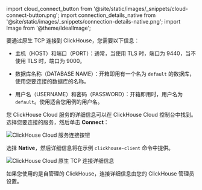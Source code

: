 import cloud_connect_button from '@site/static/images/_snippets/cloud-connect-button.png';
import connection_details_native from '@site/static/images/_snippets/connection-details-native.png';
import Image from '@theme/IdealImage';

要通过原生 TCP 连接到 ClickHouse，您需要以下信息：

- 主机（HOST）和端口（PORT）：通常，当使用 TLS 时，端口为 9440，当不使用 TLS 时，端口为 9000。

- 数据库名称（DATABASE NAME）：开箱即用有一个名为 `default` 的数据库，使用您要连接的数据库的名称。

- 用户名（USERNAME）和密码（PASSWORD）：开箱即用时，用户名为 `default`。使用适合您用例的用户名。

您 ClickHouse Cloud 服务的详细信息可以在 ClickHouse Cloud 控制台中找到。选择您要连接的服务，然后单击 **Connect**：

<Image img={cloud_connect_button} size="md" alt="ClickHouse Cloud 服务连接按钮" border/>

选择 **Native**，然后详细信息将在示例 `clickhouse-client` 命令中提供。

<Image img={connection_details_native} size="md" alt="ClickHouse Cloud 原生 TCP 连接详细信息" border/>

如果您使用的是自管理的 ClickHouse，连接详细信息由您的 ClickHouse 管理员设置。
